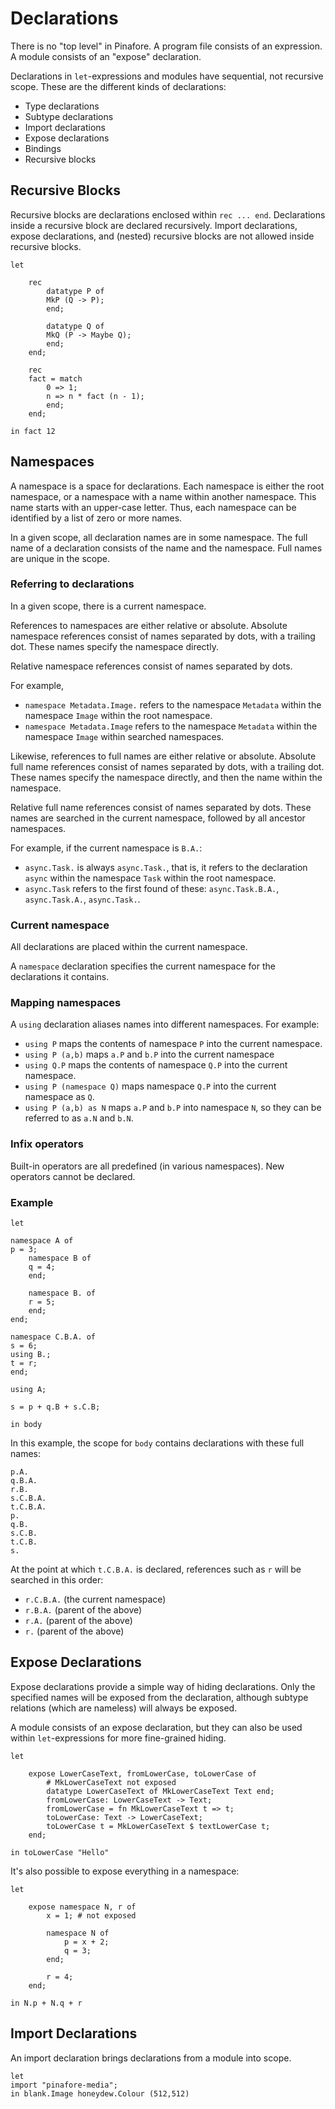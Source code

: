 # Declarations

There is no "top level" in Pinafore.
A program file consists of an expression.
A module consists of an "expose" declaration.

Declarations in `let`-expressions and modules have sequential, not recursive scope.
These are the different kinds of declarations:

- Type declarations
- Subtype declarations
- Import declarations
- Expose declarations
- Bindings
- Recursive blocks

## Recursive Blocks

Recursive blocks are declarations enclosed within `rec ... end`.
Declarations inside a recursive block are declared recursively.
Import declarations, expose declarations, and (nested) recursive blocks are not allowed inside recursive blocks.

```pinafore
let

    rec
        datatype P of
        MkP (Q -> P);
        end;

        datatype Q of
        MkQ (P -> Maybe Q);
        end;
    end;

    rec
    fact = match
        0 => 1;
        n => n * fact (n - 1);
        end;
    end;

in fact 12
```

## Namespaces

A namespace is a space for declarations.
Each namespace is either the root namespace, or a namespace with a name within another namespace.
This name starts with an upper-case letter.
Thus, each namespace can be identified by a list of zero or more names.

In a given scope, all declaration names are in some namespace.
The full name of a declaration consists of the name and the namespace.
Full names are unique in the scope.

### Referring to declarations

In a given scope, there is a current namespace.

References to namespaces are either relative or absolute.
Absolute namespace references consist of names separated by dots, with a trailing dot.
These names specify the namespace directly.

Relative namespace references consist of names separated by dots.

For example,

* `namespace Metadata.Image.` refers to the namespace `Metadata` within the namespace `Image` within the root namespace.
* `namespace Metadata.Image` refers to the namespace `Metadata` within the namespace `Image` within searched namespaces.

Likewise, references to full names are either relative or absolute.
Absolute full name references consist of names separated by dots, with a trailing dot.
These names specify the namespace directly, and then the name within the namespace.

Relative full name references consist of names separated by dots.
These names are searched in the current namespace, followed by all ancestor namespaces.

For example, if the current namespace is `B.A.`:

* `async.Task.` is always `async.Task.`, that is, it refers to the declaration `async` within the namespace `Task` within the root namespace.
* `async.Task` refers to the first found of these: `async.Task.B.A.`, `async.Task.A.`, `async.Task.`.

### Current namespace

All declarations are placed within the current namespace.

A `namespace` declaration specifies the current namespace for the declarations it contains.

### Mapping namespaces

A `using` declaration aliases names into different namespaces.
For example:

* `using P` maps the contents of namespace `P` into the current namespace.
* `using P (a,b)` maps `a.P` and `b.P` into the current namespace
* `using Q.P` maps the contents of namespace `Q.P` into the current namespace.
* `using P (namespace Q)` maps namespace `Q.P` into the current namespace as `Q`.
* `using P (a,b) as N` maps `a.P` and `b.P` into namespace `N`, so they can be referred to as `a.N` and `b.N`.

### Infix operators

Built-in operators are all predefined (in various namespaces).
New operators cannot be declared.

### Example

```pinafore
let

namespace A of
p = 3;
    namespace B of
    q = 4;
    end;

    namespace B. of
    r = 5;
    end;
end;

namespace C.B.A. of
s = 6;
using B.;
t = r;
end;

using A;

s = p + q.B + s.C.B;

in body
```

In this example, the scope for `body` contains declarations with these full names:

```
p.A.
q.B.A.
r.B.
s.C.B.A.
t.C.B.A.
p.
q.B.
s.C.B.
t.C.B.
s.
```

At the point at which `t.C.B.A.` is declared, references such as `r` will be searched in this order:

* `r.C.B.A.` (the current namespace)
* `r.B.A.` (parent of the above)
* `r.A.` (parent of the above)
* `r.` (parent of the above)

## Expose Declarations

Expose declarations provide a simple way of hiding declarations.
Only the specified names will be exposed from the declaration, although subtype relations (which are nameless) will always be exposed.

A module consists of an expose declaration, but they can also be used within `let`-expressions for more fine-grained hiding.

```pinafore
let

    expose LowerCaseText, fromLowerCase, toLowerCase of
        # MkLowerCaseText not exposed
        datatype LowerCaseText of MkLowerCaseText Text end;
        fromLowerCase: LowerCaseText -> Text;
        fromLowerCase = fn MkLowerCaseText t => t;
        toLowerCase: Text -> LowerCaseText;
        toLowerCase t = MkLowerCaseText $ textLowerCase t;
    end;

in toLowerCase "Hello"
```

It's also possible to expose everything in a namespace:

```pinafore
let

    expose namespace N, r of
        x = 1; # not exposed

        namespace N of
            p = x + 2;
            q = 3;
        end;
        
        r = 4;
    end;

in N.p + N.q + r
```

## Import Declarations

An import declaration brings declarations from a module into scope.

```pinafore
let
import "pinafore-media";
in blank.Image honeydew.Colour (512,512)
```

